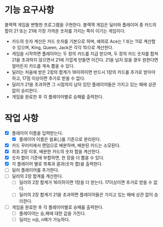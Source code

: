 # 기능 요구사항
블랙잭 게임을 변형한 프로그램을 구현한다. 블랙잭 게임은 딜러와 플레이어 중 카드의 합이 21 또는 21에 가장 가까운 숫자를 가지는 쪽이 이기는 게임이다.

- 카드의 숫자 계산은 카드 숫자를 기본으로 하며, 예외로 Ace는 1 또는 11로 계산할 수 있으며, King, Queen, Jack은 각각 10으로 계산한다.
- 게임을 시작하면 플레이어는 두 장의 카드를 지급 받으며, 두 장의 카드 숫자를 합쳐 21을 초과하지 않으면서 21에 가깝게 만들면 이긴다. 21을 넘지 않을 경우 원한다면 얼마든지 카드를 계속 뽑을 수 있다.
- 딜러는 처음에 받은 2장의 합계가 16이하이면 반드시 1장의 카드를 추가로 받아야 하고, 17점 이상이면 추가로 받을 수 없다.
- 딜러가 21을 초과하면 그 시점까지 남아 있던 플레이어들은 가지고 있는 패에 상관 없이 승리한다.
- 게임을 완료한 후 각 플레이어별로 승패를 출력한다.

# 작업 사항
- [X] 플레이어 이름을 입력받는다.
  - [X] 플레이어 이름은 쉼표(,)를 기준으로 분리된다.
- [X] 카드 꾸러미에서 랜덤으로 배분하며, 배분된 카드는 소모된다.
- [X] 최초 2장 이후, 배분한 카드의 숫자 합을 계산한다.
- [X] 숫자 합이 기준에 부합하면, 한 장을 더 뽑을 수 있다.
- [X] 각 플레이어 별로 목록과 결과(숫자 합)을 출력한다.
- [ ] 딜러 플레이어를 추가한다.
- [ ] 딜러의 2장 합계를 계산한다.
  - [ ] 딜러의 2장 합계가 16이하이면 1장을 더 받는다. 17이상이면 추가로 받을 수 없다.
  - [ ] 딜러의 2장 합계가 21을 초과하면 플레이어들은 가지고 있는 패에 상관 없이 승리한다.
- [ ] 게임을 완료한 후 각 플레이어별로 승패를 출력한다.
  - [ ] 플레이어는 승,패에 대한 값을 가진다.
  - [ ] 딜러는 n승, n패가 가능하다.
